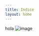 ```yaml
---
title: Indice
layout: home
---
```

hola
 ![image](https://github.com/user-attachments/assets/587a773b-84b0-4645-a2c0-5a7e572c7fbd)
